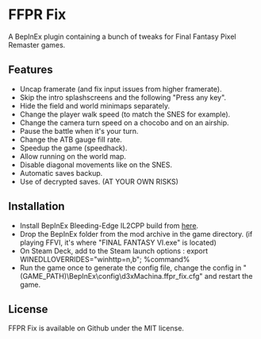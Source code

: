 # FFPR Fix

A BepInEx plugin containing a bunch of tweaks for Final Fantasy Pixel Remaster games.

## Features

- Uncap framerate (and fix input issues from higher framerate).
- Skip the intro splashscreens and the following "Press any key".
- Hide the field and world minimaps separately.
- Change the player walk speed (to match the SNES for example).
- Change the camera turn speed on a chocobo and on an airship.
- Pause the battle when it's your turn.
- Change the ATB gauge fill rate.
- Speedup the game (speedhack).
- Allow running on the world map.
- Disable diagonal movements like on the SNES.
- Automatic saves backup.
- Use of decrypted saves. (AT YOUR OWN RISKS)

## Installation

- Install BepInEx Bleeding-Edge IL2CPP build from [here](https://builds.bepinex.dev/projects/bepinex_be/577/BepInEx_UnityIL2CPP_x64_ec79ad0_6.0.0-be.577.zip).
- Drop the BepInEx folder from the mod archive in the game directory. (if playing FFVI, it's where "FINAL FANTASY VI.exe" is located)
- On Steam Deck, add to the Steam launch options : export WINEDLLOVERRIDES="winhttp=n,b"; %command%
- Run the game once to generate the config file, change the config in "(GAME_PATH)\BepInEx\config\d3xMachina.ffpr_fix.cfg" and restart the game.

## License

FFPR Fix is available on Github under the MIT license.